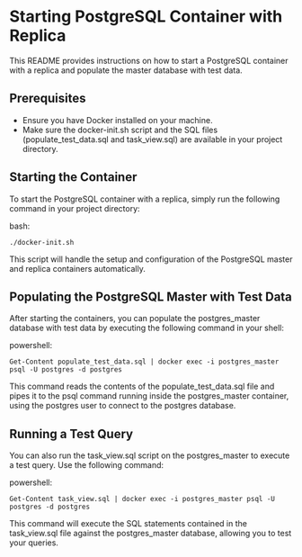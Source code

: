 # Starting PostgreSQL Container with Replica
This README provides instructions on how to start a PostgreSQL container with a replica and populate the master database with test data.

## Prerequisites
- Ensure you have Docker installed on your machine.
- Make sure the docker-init.sh script and the SQL files (populate_test_data.sql and task_view.sql) are available in your project directory.

## Starting the Container
To start the PostgreSQL container with a replica, simply run the following command in your project directory:

bash:
```
./docker-init.sh
```

This script will handle the setup and configuration of the PostgreSQL master and replica containers automatically.

## Populating the PostgreSQL Master with Test Data
After starting the containers, you can populate the postgres_master database with test data by executing the following command in your shell:

powershell:
```
Get-Content populate_test_data.sql | docker exec -i postgres_master psql -U postgres -d postgres
```

This command reads the contents of the populate_test_data.sql file and pipes it to the psql command running inside the postgres_master container, using the postgres user to connect to the postgres database.

## Running a Test Query
You can also run the task_view.sql script on the postgres_master to execute a test query. Use the following command:

powershell:
```
Get-Content task_view.sql | docker exec -i postgres_master psql -U postgres -d postgres
```
This command will execute the SQL statements contained in the task_view.sql file against the postgres_master database, allowing you to test your queries.
